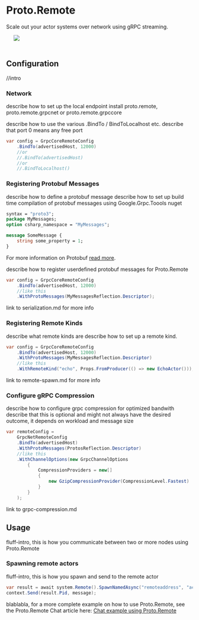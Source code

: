 # Proto.Remote

Scale out your actor systems over network using gRPC streaming.

<img src="../images/Remote-2-blue.png" style="max-height:400px;margin-bottom:20px;margin-left:20px">

## Configuration

//intro

### Network

describe how to set up the local endpoint
install proto.remote, proto.remote.grpcnet or proto.remote.grpccore

describe how to use the various .BindTo / BindToLocalhost etc.
describe that port 0 means any free port

```csharp
var config = GrpcCoreRemoteConfig
    .BindTo(advertisedHost, 12000)
    //or
    //.BindTo(advertisedHost)
    //or
    //.BindToLocalhost()
```

### Registering Protobuf Messages

describe how to define a protobuf message
describe how to set up build time compilation of protobuf messages using Google.Grpc.Toools nuget

```protobuf
syntax = "proto3";
package MyMessages;
option csharp_namespace = "MyMessages";

message SomeMessage {
    string some_property = 1;
}
```

For more information on Protobuf [read more](https://developers.google.com/protocol-buffers/docs/overview).

describe how to register userdefined protobuf messages for Proto.Remote

```csharp
var config = GrpcCoreRemoteConfig
    .BindTo(advertisedHost, 12000)
    //like this
    .WithProtoMessages(MyMessagesReflection.Descriptor);
```

link to serialization.md for more info

### Registering Remote Kinds

describe what remote kinds are
describe how to set up a remote kind.

```csharp
var config = GrpcCoreRemoteConfig
    .BindTo(advertisedHost, 12000)
    .WithProtoMessages(MyMessagesReflection.Descriptor)
    //like this
    .WithRemoteKind("echo", Props.FromProducer(() => new EchoActor()));
```

link to remote-spawn.md for more info

### Configure gRPC Compression

describe how to configure grpc compression for optimized bandwith
describe that this is optional and might not always have the desired outcome, it depends on workload and message size

```csharp
var remoteConfig =
    GrpcNetRemoteConfig
    .BindTo(advertisedHost)
    .WithProtoMessages(ProtosReflection.Descriptor)
    //like this
    .WithChannelOptions(new GrpcChannelOptions
        {
            CompressionProviders = new[]
            {
                new GzipCompressionProvider(CompressionLevel.Fastest)
            }
        }
    );
```

link to grpc-compression.md

## Usage

fluff-intro, this is how you communicate between two or more nodes using Proto.Remote

### Spawning remote actors

fluff-intro, this is how you spawn and send to the remote actor

```csharp
var result = await system.Remote().SpawnNamedAsync("remoteaddress", "actor name", "actor kind", timeout);
context.Send(result.Pid, message);
```

blablabla, for a more complete example on how to use Proto.Remote, see the Proto.Remote Chat article here:
[Chat example using Proto.Remote](/docs/chatexample/)
